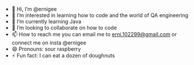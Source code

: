 - 👋 Hi, I’m @ernigee
- 👀 I’m interested in learning how to code and the world of QA engineering
- 🌱 I’m currently learning Java
- 💞️ I’m looking to collaborate on how to code
- 📫 How to reach me you can email me to erni.102299@gmail.com or connect me on insta @ernigee
- 😄 Pronouns: sour raspberry
- ⚡ Fun fact: I can eat a dozen of doughnuts

<!---
ernigee/ernigee is a ✨ special ✨ repository because its `README.md` (this file) appears on your GitHub profile.
You can click the Preview link to take a look at your changes.
--->
